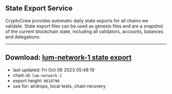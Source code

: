 ## State Export Service
CryptoCrew provides automatic daily state exports for all chains we validate. State export files can be used as genesis files and are a snapshot of the current blockchain state, including all validators, accounts, balances and delegations.

---
**Download: [lum-network-1 state export](https://dl.ccvalidators.com/SERVICE/lumnetwork/lum-network-1_export_9618796.json)**
---

- last updated: Fri Oct 06 2023 05:48:19
- chain id: `lum-network-1`
- export height: `9618796`
- use for: airdrops, local tests, chain recovery
